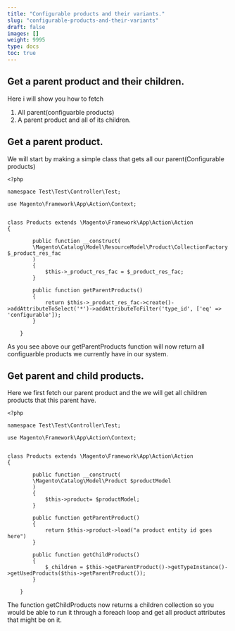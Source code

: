 ```yaml
---
title: "Configurable products and their variants."
slug: "configurable-products-and-their-variants"
draft: false
images: []
weight: 9995
type: docs
toc: true
---
```


## Get a parent product and their children.
Here i will show you how to fetch 
1. All parent(configuarble products)
2. A parent product and all of its children.

## Get a parent product.
We will start by making a simple class that gets all our parent(Configurable products)

    <?php
    
    namespace Test\Test\Controller\Test;
    
    use Magento\Framework\App\Action\Context;
    
    
    class Products extends \Magento\Framework\App\Action\Action
    {
    
            public function __construct(
            \Magento\Catalog\Model\ResourceModel\Product\CollectionFactory $_product_res_fac
            )
            {
                $this->_product_res_fac = $_product_res_fac;
            }

            public function getParentProducts()
            {
                return $this->_product_res_fac->create()->addAttributeToSelect('*')->addAttributeToFilter('type_id', ['eq' => 'configurable']);
            }

        }

As you see above our getParentProducts function will now return all configuarble products we currently have in our system.




## Get parent and child products.
Here we first fetch our parent product and the we will get all children products that this parent have.

    <?php
    
    namespace Test\Test\Controller\Test;
    
    use Magento\Framework\App\Action\Context;
    
    
    class Products extends \Magento\Framework\App\Action\Action
    {
    
            public function __construct(
            \Magento\Catalog\Model\Product $productModel
            )
            {
                $this->product= $productModel;
            }
    
            public function getParentProduct()
            {
                return $this->product->load("a product entity id goes here")
            }
    
            public function getChildProducts()
            {
                $_children = $this->getParentProduct()->getTypeInstance()->getUsedProducts($this->getParentProduct());
            }
    
        }

The function getChildProducts now returns a children collection so you would be able to run it through a foreach loop and get all product attributes that might be on it.


